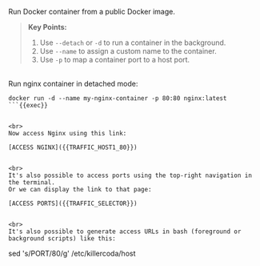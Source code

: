 Run Docker container from a public Docker image.

> **Key Points:**  
> 1. Use `--detach` or `-d` to run a container in the background.  
> 2. Use `--name` to assign a custom name to the container.  
> 3. Use `-p` to map a container port to a host port.


<br>
Run nginx container in detached mode:

```
docker run -d --name my-nginx-container -p 80:80 nginx:latest
```{{exec}}


<br>
Now access Nginx using this link:

[ACCESS NGINX]({{TRAFFIC_HOST1_80}})


<br>
It's also possible to access ports using the top-right navigation in the terminal.
Or we can display the link to that page:

[ACCESS PORTS]({{TRAFFIC_SELECTOR}})


<br>
It's also possible to generate access URLs in bash (foreground or background scripts) like this:

```
sed 's/PORT/80/g' /etc/killercoda/host
```{{exec}}
